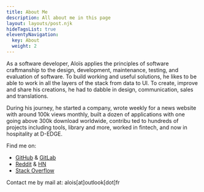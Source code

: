 ```yaml
---
title: About Me
description: All about me in this page
layout: layouts/post.njk
hideTagsList: true
eleventyNavigation:
  key: About
  weight: 2
---
```



As a software developer, Aloïs applies the principles of software craftmanship to the design, development, maintenance, testing, and evaluation of software. To build working and useful solutions, he likes to be able to work in all the layers of the stack from data to UI. To create, improve and share his creations, he had to dabble in design, communication, sales and translations.

During his journey, he started a company, wrote weekly for a news website with around 100k views monthly, built a dozen of applications with one going above 300k download worldwide, contribu ted to hundreds of projects including tools, library and more, worked in fintech, and now in hospitality at D-EDGE.

Find me on:
- [GitHub](https://github.com/aloisdg/) & [GitLab](https://gitlab.com/aloisdegouvello)
- [Reddit](https://www.reddit.com/user/aloisdg/) & [HN](https://news.ycombinator.com/user?id=aloisdg)
- [Stack Overflow](https://stackoverflow.com/users/1248177/aloisdg)

Contact me by mail at: alois[at]outlook[dot]fr
